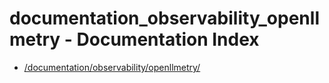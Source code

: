 # documentation_observability_openllmetry - Documentation Index

- [/documentation/observability/openllmetry/](./_documentation_observability_openllmetry_.md)
